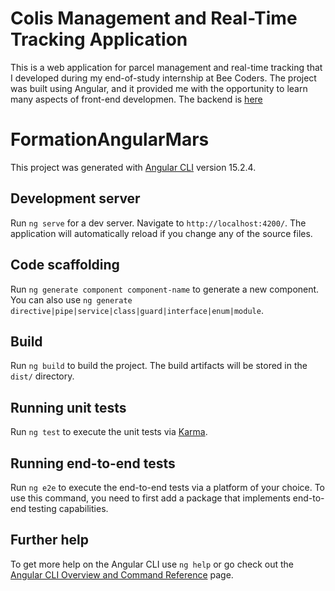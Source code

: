 # Colis Management and Real-Time Tracking Application
This is a web application for parcel management and real-time tracking that I developed during my end-of-study internship at Bee Coders. The project was built using Angular, and it provided me with the opportunity to learn many aspects of front-end developmen. The backend is [here](https://github.com/mokhtar85/Application-web-de-gestion-et-de-suivi-de-colis-de-transport-partie-back)

# FormationAngularMars

This project was generated with [Angular CLI](https://github.com/angular/angular-cli) version 15.2.4.

## Development server

Run `ng serve` for a dev server. Navigate to `http://localhost:4200/`. The application will automatically reload if you change any of the source files.

## Code scaffolding

Run `ng generate component component-name` to generate a new component. You can also use `ng generate directive|pipe|service|class|guard|interface|enum|module`.

## Build

Run `ng build` to build the project. The build artifacts will be stored in the `dist/` directory.

## Running unit tests

Run `ng test` to execute the unit tests via [Karma](https://karma-runner.github.io).

## Running end-to-end tests

Run `ng e2e` to execute the end-to-end tests via a platform of your choice. To use this command, you need to first add a package that implements end-to-end testing capabilities.

## Further help

To get more help on the Angular CLI use `ng help` or go check out the [Angular CLI Overview and Command Reference](https://angular.io/cli) page.
